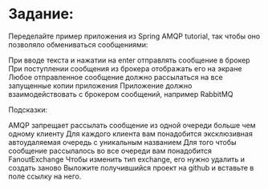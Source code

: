 # Задание:
Переделайте пример приложения из Spring AMQP tutorial, так чтобы оно позволяло обмениваться сообщениями:

При вводе текста и нажатии на enter отправлять сообщение в брокер
При поступлении сообщения из брокера отображать его на экране
Любое отправленное сообщение должно рассылаться на все запущенные копии приложения
Приложение должно взаимодействовать с брокером сообщений, например RabbitMQ

Подсказки:

AMQP запрещает рассылать сообщение из одной очереди больше чем одному клиенту
Для каждого клиента вам понадобится эксклюзивная автоудаляемая очередь с уникальным названием
Для того чтобы сообщение рассылалось во все очереди вам понадобится FanoutExchange
Чтобы изменить тип exchange, его нужно удалить и создать заново
Выложите получившийся проект на github и вставьте в поле ссылку на него.
